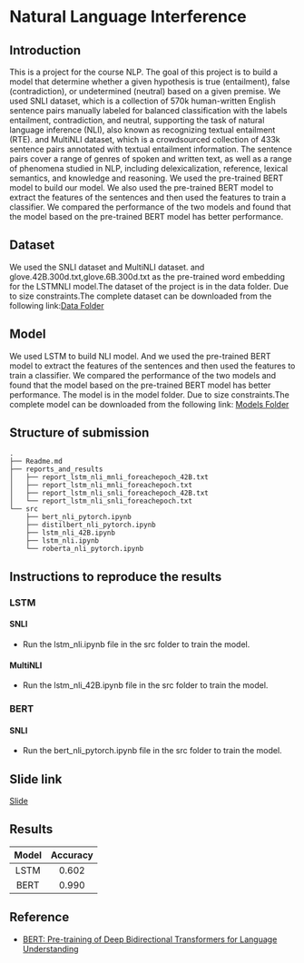 # Natural Language Interference

## Introduction

This is a project for the course NLP. The goal of this project is to build a model that determine whether a given hypothesis is true (entailment), false (contradiction), or undetermined (neutral) based on a given premise. We used SNLI dataset, which is a collection of 570k human-written English sentence pairs manually labeled for balanced classification with the labels entailment, contradiction, and neutral, supporting the task of natural language inference (NLI), also known as recognizing textual entailment (RTE). and MultiNLI dataset, which is a crowdsourced collection of 433k sentence pairs annotated with textual entailment information. The sentence pairs cover a range of genres of spoken and written text, as well as a range of phenomena studied in NLP, including delexicalization, reference, lexical semantics, and knowledge and reasoning. We used the pre-trained BERT model to build our model. We also used the pre-trained BERT model to extract the features of the sentences and then used the features to train a classifier. We compared the performance of the two models and found that the model based on the pre-trained BERT model has better performance.

## Dataset

We used the SNLI dataset and MultiNLI dataset. and glove.42B.300d.txt,glove.6B.300d.txt as the pre-trained word embedding for the LSTMNLI model.The dataset of the project is in the data folder. Due to size constraints.The complete dataset can be downloaded from the following link:[Data Folder](https://iiitaphyd-my.sharepoint.com/:f:/g/personal/veera_sree_students_iiit_ac_in/EifQa3zOM9xBkcPjlE9dpv8BKb083Jv0NQQxb2aotSQAxg?e=qVRXhH)

## Model

We used LSTM to build NLI model. And we used the pre-trained BERT model to extract the features of the sentences and then used the features to train a classifier. We compared the performance of the two models and found that the model based on the pre-trained BERT model has better performance. The model is in the model folder. Due to size constraints.The complete model can be downloaded from the following link: [Models Folder](https://iiitaphyd-my.sharepoint.com/:f:/g/personal/veera_sree_students_iiit_ac_in/EinkwmUqtrxLuLKfgMiPRkkBb1EQFUlS9psmasBsFfjjhA?e=q5T4ce)

## Structure of submission

```
.
├── Readme.md
├── reports_and_results
│   ├── report_lstm_nli_mnli_foreachepoch_42B.txt
│   ├── report_lstm_nli_mnli_foreachepoch.txt
│   ├── report_lstm_nli_snli_foreachepoch_42B.txt
│   └── report_lstm_nli_snli_foreachepoch.txt
└── src
    ├── bert_nli_pytorch.ipynb
    ├── distilbert_nli_pytorch.ipynb
    ├── lstm_nli_42B.ipynb
    ├── lstm_nli.ipynb
    └── roberta_nli_pytorch.ipynb
```
## Instructions to reproduce the results

### LSTM

#### SNLI

- Run the lstm_nli.ipynb file in the src folder to train the model.

#### MultiNLI

- Run the lstm_nli_42B.ipynb file in the src folder to train the model.

### BERT

#### SNLI

- Run the bert_nli_pytorch.ipynb file in the src folder to train the model.


## Slide link

[Slide](https://iiitaphyd-my.sharepoint.com/:p:/g/personal/sri_ram_students_iiit_ac_in/ERZQiqSlufZCt4w3N5P2bGoB5lvkK9C-WQJUXWvFmhPm-Q?e=AczSXg)

## Results

| Model | Accuracy |
| :---: | :------: |
| LSTM  |  0.602   |
| BERT  |  0.990   |

## Reference

- [BERT: Pre-training of Deep Bidirectional Transformers for Language Understanding](https://arxiv.org/abs/1810.04805)
